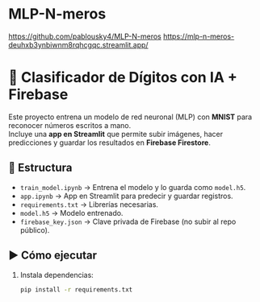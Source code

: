 # MLP-N-meros
https://github.com/pablousky4/MLP-N-meros
https://mlp-n-meros-deuhxb3ynbiwnm8rqhcgqc.streamlit.app/

# 🔢 Clasificador de Dígitos con IA + Firebase

Este proyecto entrena un modelo de red neuronal (MLP) con **MNIST** para reconocer números escritos a mano.  
Incluye una **app en Streamlit** que permite subir imágenes, hacer predicciones y guardar los resultados en **Firebase Firestore**.

## 🚀 Estructura
- `train_model.ipynb` → Entrena el modelo y lo guarda como `model.h5`.
- `app.ipynb` → App en Streamlit para predecir y guardar registros.
- `requirements.txt` → Librerías necesarias.
- `model.h5` → Modelo entrenado.
- `firebase_key.json` → Clave privada de Firebase (no subir al repo público).

## ▶️ Cómo ejecutar
1. Instala dependencias:
   ```bash
   pip install -r requirements.txt

